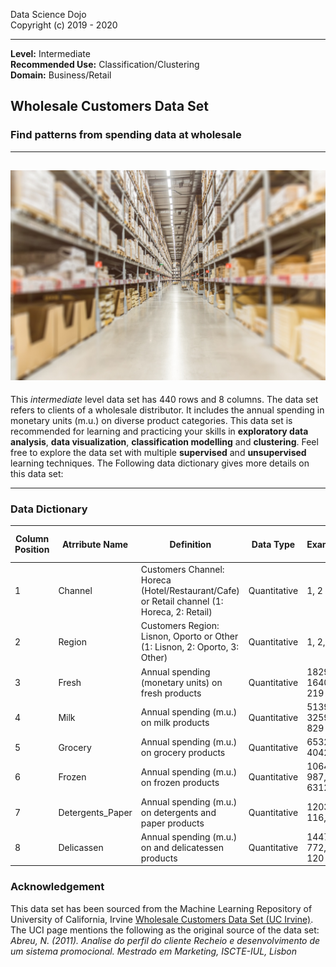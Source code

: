 Data Science Dojo <br/>
Copyright (c) 2019 - 2020

---

**Level:** Intermediate <br/>
**Recommended Use:** Classification/Clustering <br/>
**Domain:** Business/Retail<br/> 

## Wholesale Customers Data Set 

### Find patterns from spending data at wholesale 


---
![](WholesaleCustomers_hover.jpg)
---

This *intermediate* level data set has 440 rows and 8 columns. 
The data set refers to clients of a wholesale distributor. It includes the annual spending in monetary units (m.u.) on diverse product categories.
This data set is recommended for learning and practicing your skills in **exploratory data analysis**, **data visualization**, **classification modelling** and **clustering**. 
Feel free to explore the data set with multiple **supervised** and **unsupervised** learning techniques. The Following data dictionary gives more details on this data set:

---

### Data Dictionary 

| Column   Position 	| Atrribute Name   	| Definition                                                                                     	| Data Type    	| Example            	| % Null Ratios 	|
|-------------------	|------------------	|------------------------------------------------------------------------------------------------	|--------------	|--------------------	|---------------	|
| 1                 	| Channel          	| Customers   Channel: Horeca (Hotel/Restaurant/Cafe) or Retail channel (1: Horeca, 2:   Retail) 	| Quantitative 	| 1, 2               	| 0             	|
| 2                 	| Region           	| Customers   Region: Lisnon, Oporto or Other (1: Lisnon, 2: Oporto, 3: Other)                   	| Quantitative 	| 1, 2, 3            	| 0             	|
| 3                 	| Fresh            	| Annual spending (monetary units) on fresh   products                                           	| Quantitative 	| 18291, 1640,   219 	| 0             	|
| 4                 	| Milk             	| Annual   spending (m.u.) on milk products                                                      	| Quantitative 	| 5139, 3259,   829  	| 0             	|
| 5                 	| Grocery          	| Annual   spending (m.u.) on grocery products                                                   	| Quantitative 	| 6532, 4042, 3      	| 0             	|
| 6                 	| Frozen           	| Annual   spending (m.u.) on frozen products                                                    	| Quantitative 	| 10643, 987, 6312   	| 0             	|
| 7                 	| Detergents_Paper 	| Annual   spending (m.u.) on detergents and paper products                                      	| Quantitative 	| 12034, 116, 3      	| 0             	|
| 8                 	| Delicassen       	| Annual   spending (m.u.) on and delicatessen products                                          	| Quantitative 	| 14472, 772, 120    	| 0             	|



### Acknowledgement


This data set has been sourced from the Machine Learning Repository of University of California, Irvine [Wholesale Customers Data Set (UC Irvine)](https://archive.ics.uci.edu/ml/datasets/Wholesale+customers).<br/> 
The UCI page mentions the following as the original source of the data set:<br/> 
*Abreu, N. (2011). Analise do perfil do cliente Recheio e desenvolvimento de um sistema promocional. Mestrado em Marketing, ISCTE-IUL, Lisbon*  